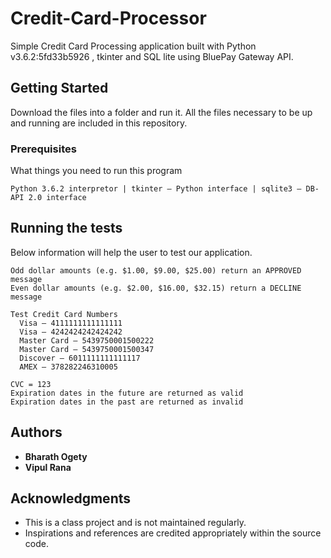# Credit-Card-Processor
Simple Credit Card Processing application built with Python v3.6.2:5fd33b5926 , tkinter and SQL lite using BluePay Gateway API.


## Getting Started

Download the files into a folder and run it. All the files necessary to be up and running are included in this repository. 


### Prerequisites

What things you need to run this program

```
Python 3.6.2 interpretor | tkinter — Python interface | sqlite3 — DB-API 2.0 interface
```



## Running the tests


Below information will help the user to test our application.

```
Odd dollar amounts (e.g. $1.00, $9.00, $25.00) return an APPROVED message
Even dollar amounts (e.g. $2.00, $16.00, $32.15) return a DECLINE message
```

```
Test Credit Card Numbers
  Visa – 4111111111111111
  Visa – 4242424242424242
  Master Card – 5439750001500222
  Master Card – 5439750001500347
  Discover – 6011111111111117
  AMEX – 378282246310005
```

```
CVC = 123
Expiration dates in the future are returned as valid
Expiration dates in the past are returned as invalid
```


## Authors

* **Bharath Ogety** 
* **Vipul Rana** 

## Acknowledgments

* This is a class project and is not maintained regularly.
* Inspirations and references are credited appropriately within the source code.
